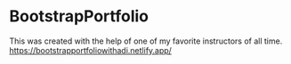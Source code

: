 ﻿# BootstrapPortfolio
This was created with the help of one of my favorite instructors of all time.
https://bootstrapportfoliowithadi.netlify.app/
